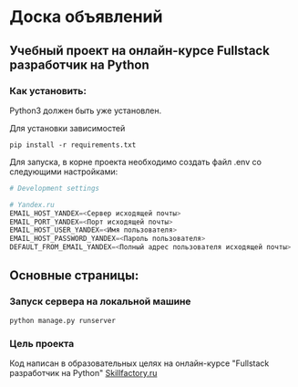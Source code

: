 # Доска объявлений

## Учебный проект на онлайн-курсе Fullstack разработчик на Python

### Как установить:
Python3 должен быть уже установлен.<br>

Для установки зависимостей
```commandline
pip install -r requirements.txt
```

Для запуска, в корне проекта необходимо создать файл .env со следующими настройками:
````python
# Development settings

# Yandex.ru
EMAIL_HOST_YANDEX=<Сервер исходящей почты>
EMAIL_PORT_YANDEX=<Порт исходящей почты>
EMAIL_HOST_USER_YANDEX=<Имя пользователя>
EMAIL_HOST_PASSWORD_YANDEX=<Пароль пользователя>
DEFAULT_FROM_EMAIL_YANDEX=<Полный адрес пользователя исходящей почты>
````

## Основные страницы:<br>

### Запуск сервера на локальной машине
```commandline
python manage.py runserver
```


### Цель проекта

Код написан в образовательных целях на онлайн-курсе "Fullstack разработчик на Python" [Skillfactory.ru](https://skillfactory.ru)
